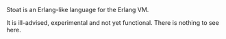 
Stoat is an Erlang-like language for the Erlang VM.

It is ill-advised, experimental and not yet functional. There is nothing to see here.